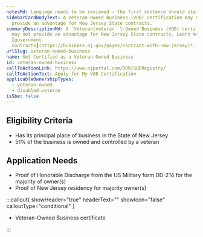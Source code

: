 ```yaml
---
notesMd: Language needs to be reviewed - the first sentence should state a benefit
sidebarCardBodyText: A Veteran-Owned Business (VOB) certification may not
  provide an advantage for New Jersey State contracts.
summaryDescriptionMd: A `Veteran|veteran` \-Owned Business (VOB) certification
  may not provide an advantage for New Jersey State contracts. Learn more about
  [government
  contracts](https://business.nj.gov/pages/contract-with-new-jersey)*.
urlSlug: veteran-owned-business
name: Get Certified as a Veteran-Owned Business
id: veteran-owned-business
callToActionLink: https://www.njportal.com/DOR/SBERegistry/
callToActionText: Apply for My VOB Certification
applicableOwnershipTypes:
  - veteran-owned
  - disabled-veteran
isSbe: false
---
```

## Eligibility Criteria

* Has its principal place of business in the State of New Jersey
* 51% of the business is owned and controlled by a veteran

## Application Needs

* Proof of Honorable Discharge from the US Military form DD-214 for the majority of owner(s)
* Proof of New Jersey residency for majority owner(s)

:::callout{ showHeader="true" headerText="" showIcon="false" calloutType="conditional" }

- Veteran-Owned Business certificate

:::